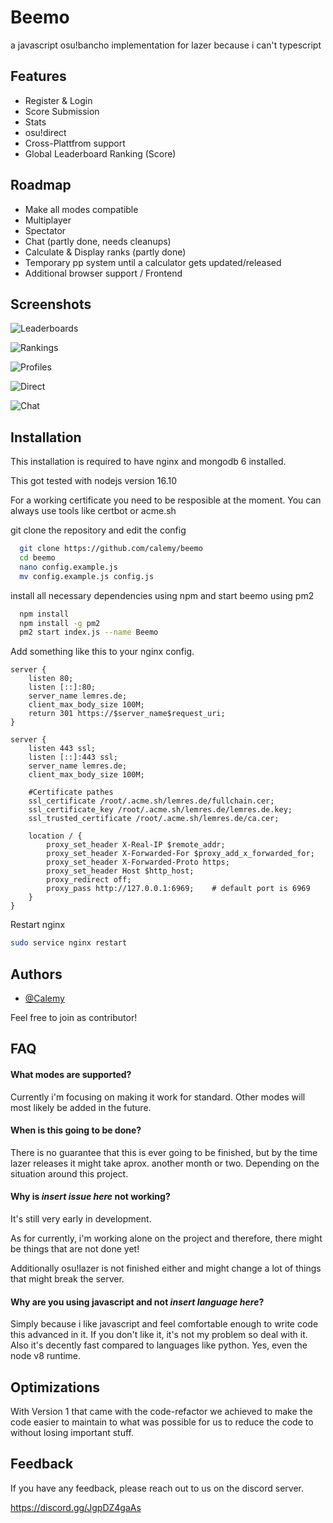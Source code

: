 # Beemo

a javascript osu!bancho implementation for lazer because i can't typescript

## Features

- Register & Login
- Score Submission
- Stats
- osu!direct
- Cross-Plattfrom support
- Global Leaderboard Ranking (Score)


## Roadmap

- Make all modes compatible
- Multiplayer
- Spectator
- Chat (partly done, needs cleanups)
- Calculate & Display ranks (partly done)
- Temporary pp system until a calculator gets updated/released
- Additional browser support / Frontend


## Screenshots

![Leaderboards](https://x.catboy.best/ERMntNX.jpg)

![Rankings](https://x.catboy.best/cbHUaGd.png)

![Profiles](https://x.catboy.best/xFmEY1e.png)

![Direct](https://x.catboy.best/5SsKSXn.png)

![Chat](https://x.catboy.best/FmiyFGH.png)


## Installation

This installation is required to have nginx and mongodb 6 installed.

This got tested with nodejs version 16.10

For a working certificate you need to be resposible at the moment.
You can always use tools like certbot or acme.sh

git clone the repository and edit the config

```bash
  git clone https://github.com/calemy/beemo
  cd beemo
  nano config.example.js
  mv config.example.js config.js
```

install all necessary dependencies using npm and start beemo using pm2

```bash
  npm install
  npm install -g pm2
  pm2 start index.js --name Beemo
```

Add something like this to your nginx config.

```nginx
server {
    listen 80;
    listen [::]:80;
    server_name lemres.de;
    client_max_body_size 100M;
    return 301 https://$server_name$request_uri;
}

server {
    listen 443 ssl;
    listen [::]:443 ssl;
    server_name lemres.de;
    client_max_body_size 100M;

    #Certificate pathes
    ssl_certificate /root/.acme.sh/lemres.de/fullchain.cer;
    ssl_certificate_key /root/.acme.sh/lemres.de/lemres.de.key;
    ssl_trusted_certificate /root/.acme.sh/lemres.de/ca.cer;

    location / {
        proxy_set_header X-Real-IP $remote_addr;
        proxy_set_header X-Forwarded-For $proxy_add_x_forwarded_for;
        proxy_set_header X-Forwarded-Proto https;
        proxy_set_header Host $http_host;
        proxy_redirect off;
        proxy_pass http://127.0.0.1:6969;    # default port is 6969
    }
}
```

Restart nginx

```bash
sudo service nginx restart
```


## Authors

- [@Calemy](https://www.github.com/calemy)

Feel free to join as contributor!

## FAQ

#### What modes are supported?

Currently i'm focusing on making it work for standard.
Other modes will most likely be added in the future.

#### When is this going to be done?
There is no guarantee that this is ever going to be finished,
but by the time lazer releases it might take aprox. another month or two.
Depending on the situation around this project.

#### Why is *insert issue here* not working?

It's still very early in development.

As for currently, i'm working alone on the project and therefore,
there might be things that are not done yet!

Additionally osu!lazer is not finished either
and might change a lot of things that might break the server.

#### Why are you using javascript and not *insert language here*?

Simply because i like javascript and feel comfortable enough
to write code this advanced in it. If you don't like it, it's not my problem
so deal with it. Also it's decently fast compared to languages like python.
Yes, even the node v8 runtime.
## Optimizations

With Version 1 that came with the code-refactor we achieved to make the code easier to
maintain to what was possible for us to reduce the code to without losing important stuff.


## Feedback

If you have any feedback, please reach out to us on the discord server.

https://discord.gg/JgpDZ4gaAs
